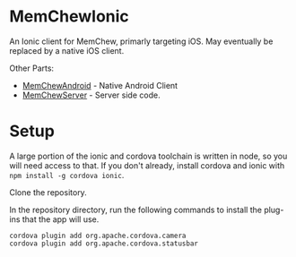 # MemChewIonic
An Ionic client for MemChew, primarly targeting iOS. May eventually be replaced by a native iOS client.

Other Parts:
- [MemChewAndroid](https://github.com/rameshvarun/MemChewAndroid) - Native Android Client
- [MemChewServer](https://github.com/rameshvarun/MemChewServer) - Server side code.

# Setup
A large portion of the ionic and cordova toolchain is written in node,
so you will need access to that. If you don't already, install cordova and ionic
with `npm install -g cordova ionic`.

Clone the repository.

In the repository directory, run the following commands to install the plug-ins that the app will use.
```
cordova plugin add org.apache.cordova.camera
cordova plugin add org.apache.cordova.statusbar
```
